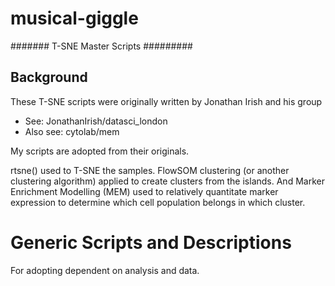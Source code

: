 # musical-giggle
####### T-SNE Master Scripts #########

## Background ##
These T-SNE scripts were originally written by Jonathan Irish and his group 
- See: JonathanIrish/datasci_london
- Also see: cytolab/mem

My scripts are adopted from their originals.

rtsne() used to T-SNE the samples.
FlowSOM clustering (or another clustering algorithm) applied to create clusters from the islands.
And Marker Enrichment Modelling (MEM) used to relatively quantitate marker expression to determine which cell population belongs in which cluster.

# Generic Scripts and Descriptions #
For adopting dependent on analysis and data.

